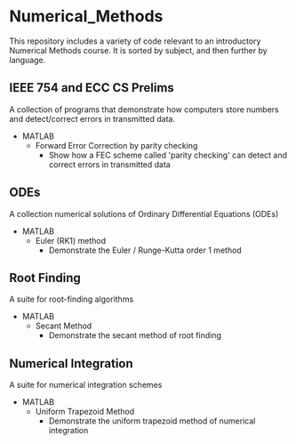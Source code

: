 # Numerical_Methods
This repository includes a variety of code relevant to an introductory Numerical Methods course. It is sorted by subject, and then further by language.

## IEEE 754 and ECC CS Prelims

A collection of programs that demonstrate how computers store numbers and detect/correct errors in transmitted data.
  - MATLAB
    - Forward Error Correction by parity checking
      - Show how a FEC scheme called 'parity checking' can detect and correct errors in transmitted data

## ODEs

A collection numerical solutions of Ordinary Differential Equations (ODEs) 
  - MATLAB
    - Euler (RK1) method
      - Demonstrate the Euler / Runge-Kutta order 1 method

## Root Finding

  A suite for root-finding algorithms
  - MATLAB 
    - Secant Method
      - Demonstrate the secant method of root finding
    
## Numerical Integration

  A suite for numerical integration schemes
  - MATLAB
    - Uniform Trapezoid Method
      - Demonstrate the uniform trapezoid method of numerical integration
